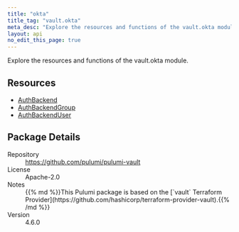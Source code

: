 ```yaml
---
title: "okta"
title_tag: "vault.okta"
meta_desc: "Explore the resources and functions of the vault.okta module."
layout: api
no_edit_this_page: true
---
```


<!-- WARNING: this file was generated by Pulumi Docs Generator. -->
<!-- Do not edit by hand unless you're certain you know what you are doing! -->

Explore the resources and functions of the vault.okta module.

<h2 id="resources">Resources</h2>
<ul class="api">
    <li><a href="authbackend" title="AuthBackend"><span class="api-symbol api-symbol--resource"></span>AuthBackend</a></li>
    <li><a href="authbackendgroup" title="AuthBackendGroup"><span class="api-symbol api-symbol--resource"></span>AuthBackendGroup</a></li>
    <li><a href="authbackenduser" title="AuthBackendUser"><span class="api-symbol api-symbol--resource"></span>AuthBackendUser</a></li>
</ul>

<h2 id="package-details">Package Details</h2>
<dl class="package-details">
	<dt>Repository</dt>
	<dd><a href="https://github.com/pulumi/pulumi-vault">https://github.com/pulumi/pulumi-vault</a></dd>
	<dt>License</dt>
	<dd>Apache-2.0</dd>
	<dt>Notes</dt>
	<dd>{{% md %}}This Pulumi package is based on the [`vault` Terraform Provider](https://github.com/hashicorp/terraform-provider-vault).{{% /md %}}</dd>
	<dt>Version</dt>
	<dd>4.6.0</dd>
</dl>

